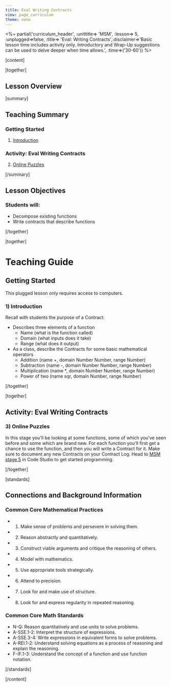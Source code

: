 ```yaml
---
title: Eval Writing Contracts
view: page_curriculum
theme: none
---
```



<%= partial('curriculum_header', :unittitle=> 'MSM', :lesson=> 5, :unplugged=>false, :title=> 'Eval: Writing Contracts',:disclaimer=>'Basic lesson time includes activity only. Introductory and Wrap-Up suggestions can be used to delve deeper when time allows.', :time=>('30-60')) %>

[content]

[together]

## Lesson Overview

[summary]

## Teaching Summary
### **Getting Started**
 
1) [Introduction](#GetStarted)  

### **Activity: Eval Writing Contracts**  

2) [Online Puzzles](#Activity1)

[/summary]

## Lesson Objectives 
### Students will:

- Decompose existing functions
- Write contracts that describe functions

[/together]

[together]

# Teaching Guide

## Getting Started

This plugged lesson only requires access to computers.


### <a name="GetStarted"></a> 1) Introduction

Recall with students the purpose of a Contract:

- Describes three elements of a function
    - Name (what is the function called)
    - Domain (what inputs does it take)
    - Range (what does it output)
- As a class, describe the Contracts for some basic mathematical operators
    - Addition (name +, domain Number Number, range Number)
    - Subtraction (name -, domain Number Number, range Number)
    - Multiplication (name *, domain Number Number, range Number)
    - Power of two (name sqr, domain Number, range Number)

[/together]

[together]

## Activity: Eval Writing Contracts
### <a name="Activity1"></a> 3) Online Puzzles

In this stage you'll be looking at some functions, some of which you've seen before and some which are brand new. For each function you'll first get a chance to use the function, and then you will write a Contract for it. Make sure to document any new Contracts on your Contract Log. Head to [MSM stage 5](http://studio.code.org/s/msm/stage/5/puzzle/1) in Code Studio to get started programming.

[/together]


[standards]

## Connections and Background Information

### Common Core Mathematical Practices
 
- 1. Make sense of problems and persevere in solving them.
- 2. Reason abstractly and quantitatively.
- 3. Construct viable arguments and critique the reasoning of others.
- 4. Model with mathematics.
- 5. Use appropriate tools strategically.
- 6. Attend to precision.
- 7. Look for and make use of structure.
- 8. Look for and express regularity in repeated reasoning. 

### Common Core Math Standards

- N-Q: Reason quantitatively and use units to solve problems.
- A-SSE.1-2: Interpret the structure of expressions.
- A-SSE.3-4: Write expressions in equivalent forms to solve problems.
- A-REI.1-2: Understand solving equations as a process of reasoning and explain the reasoning.
- F-IF.1-3: Understand the concept of a function and use function notation.

[/standards]

[/content]

<link rel="stylesheet" type="text/css" href="../docs/morestyle.css"/>
